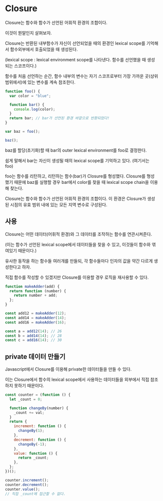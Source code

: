 # Closure

Closure는 함수와 함수가 선언된 어휘적 환경의 조합이다.

이것이 뭔말인지 살펴보자.

Closure는 반환된 내부함수가 자신이 선언되었을 때의 환경인 lexical scope를 기억해서 함수외부에서 호출되었을 때 생성된다.

(lexical scope : lexical environment scope를 나타낸다. 함수를 선언했을 때 생성되는 스코프이다.)

함수를 처음 선언하는 순간, 함수 내부의 변수는 자기 스코프로부터 가장 가까운 곳(상위 범위에서)에 있는 변수를 계속 참조한다.

```javascript
function foo() {
  var color = "blue";

  function bar() {
    console.log(color);
  }
  return bar; // bar가 선언된 환경 바깥으로 반환되었다!
}

var baz = foo();

baz();
```

baz를 할당(초기화)할 때 bar의 outer lexical environment를 foo로 결정한다.

쉽게 말해서 bar는 자신이 생성될 때의 lexical scope를 기억하고 있다. (여기서는 foo)

foo는 함수를 리턴하고, 리턴하는 함수(bar)가 Closure를 형성했다. Closure를 형성했기 때문에 baz를 실행할 경우 bar에서 color를 찾을 때 lexical scope chain을 이용해 찾는다.

Closure는 함수와 함수가 선언된 어휘적 환경의 조합이다. 이 환경은 Closure가 생성된 시점의 유효 범위 내에 있는 모든 지역 변수로 구성된다.

## 사용

Closure는 어떤 데이터(어휘적 환경)와 그 데이터를 조작하는 함수를 연관시켜준다.

(이는 함수가 선언된 lexical scope에서 데이터들을 찾을 수 있고, 이것들이 함수와 엮여있기 때문이다.)

유사한 동작을 하는 함수들 여러개를 만들되, 각 함수들마다 인자의 값을 약간 다르게 생성한다고 하자.

직접 함수를 작성할 수 있겠지만 Closure를 이용할 경우 로직을 재사용할 수 있다.

```javascript
function makeAdder(add) {
  return function (number) {
    return number + add;
  };
}

const add12 = makeAdder(12);
const add14 = makeAdder(14);
const add16 = makeAdder(16);

const a = add12(14); // 26
const b = add14(14); // 28
const c = add16(14); // 30
```

## private 데이터 만들기

Javascript에서 Closure를 이용해 private한 데이터들을 만들 수 있다.

이는 Closure에서 함수의 lexical scope에서 사용하는 데이터들을 외부에서 직접 참조하지 못하기 때문이다.

```javascript
const counter = (function () {
  let _count = 0;

  function changeBy(number) {
    _count += val;
  }
  return {
    increment: function () {
      changeBy(1);
    },
    decrement: function () {
      changeBy(-1);
    },
    value: function () {
      return _count;
    },
  };
})();

counter.increment();
counter.decrement();
counter.value();
// 직접 _count에 접근할 수 없다.
```

